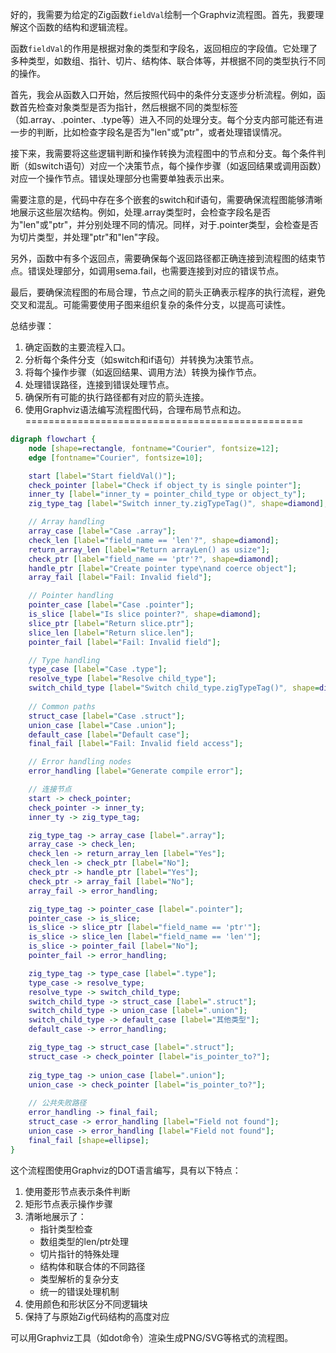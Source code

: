 好的，我需要为给定的Zig函数`fieldVal`绘制一个Graphviz流程图。首先，我要理解这个函数的结构和逻辑流程。

函数`fieldVal`的作用是根据对象的类型和字段名，返回相应的字段值。它处理了多种类型，如数组、指针、切片、结构体、联合体等，并根据不同的类型执行不同的操作。

首先，我会从函数入口开始，然后按照代码中的条件分支逐步分析流程。例如，函数首先检查对象类型是否为指针，然后根据不同的类型标签（如.array、.pointer、.type等）进入不同的处理分支。每个分支内部可能还有进一步的判断，比如检查字段名是否为"len"或"ptr"，或者处理错误情况。

接下来，我需要将这些逻辑判断和操作转换为流程图中的节点和分支。每个条件判断（如switch语句）对应一个决策节点，每个操作步骤（如返回结果或调用函数）对应一个操作节点。错误处理部分也需要单独表示出来。

需要注意的是，代码中存在多个嵌套的switch和if语句，需要确保流程图能够清晰地展示这些层次结构。例如，处理.array类型时，会检查字段名是否为"len"或"ptr"，并分别处理不同的情况。同样，对于.pointer类型，会检查是否为切片类型，并处理"ptr"和"len"字段。

另外，函数中有多个返回点，需要确保每个返回路径都正确连接到流程图的结束节点。错误处理部分，如调用sema.fail，也需要连接到对应的错误节点。

最后，要确保流程图的布局合理，节点之间的箭头正确表示程序的执行流程，避免交叉和混乱。可能需要使用子图来组织复杂的条件分支，以提高可读性。

总结步骤：
1. 确定函数的主要流程入口。
2. 分析每个条件分支（如switch和if语句）并转换为决策节点。
3. 将每个操作步骤（如返回结果、调用方法）转换为操作节点。
4. 处理错误路径，连接到错误处理节点。
5. 确保所有可能的执行路径都有对应的箭头连接。
6. 使用Graphviz语法编写流程图代码，合理布局节点和边。
================================================
```dot
digraph flowchart {
    node [shape=rectangle, fontname="Courier", fontsize=12];
    edge [fontname="Courier", fontsize=10];

    start [label="Start fieldVal()"];
    check_pointer [label="Check if object_ty is single pointer"];
    inner_ty [label="inner_ty = pointer_child_type or object_ty"];
    zig_type_tag [label="Switch inner_ty.zigTypeTag()", shape=diamond];

    // Array handling
    array_case [label="Case .array"];
    check_len [label="field_name == 'len'?", shape=diamond];
    return_array_len [label="Return arrayLen() as usize"];
    check_ptr [label="field_name == 'ptr'?", shape=diamond];
    handle_ptr [label="Create pointer type\nand coerce object"];
    array_fail [label="Fail: Invalid field"];

    // Pointer handling
    pointer_case [label="Case .pointer"];
    is_slice [label="Is slice pointer?", shape=diamond];
    slice_ptr [label="Return slice.ptr"];
    slice_len [label="Return slice.len"];
    pointer_fail [label="Fail: Invalid field"];

    // Type handling
    type_case [label="Case .type"];
    resolve_type [label="Resolve child_type"];
    switch_child_type [label="Switch child_type.zigTypeTag()", shape=diamond];
    
    // Common paths
    struct_case [label="Case .struct"];
    union_case [label="Case .union"];
    default_case [label="Default case"];
    final_fail [label="Fail: Invalid field access"];

    // Error handling nodes
    error_handling [label="Generate compile error"];

    // 连接节点
    start -> check_pointer;
    check_pointer -> inner_ty;
    inner_ty -> zig_type_tag;

    zig_type_tag -> array_case [label=".array"];
    array_case -> check_len;
    check_len -> return_array_len [label="Yes"];
    check_len -> check_ptr [label="No"];
    check_ptr -> handle_ptr [label="Yes"];
    check_ptr -> array_fail [label="No"];
    array_fail -> error_handling;

    zig_type_tag -> pointer_case [label=".pointer"];
    pointer_case -> is_slice;
    is_slice -> slice_ptr [label="field_name == 'ptr'"];
    is_slice -> slice_len [label="field_name == 'len'"];
    is_slice -> pointer_fail [label="No"];
    pointer_fail -> error_handling;

    zig_type_tag -> type_case [label=".type"];
    type_case -> resolve_type;
    resolve_type -> switch_child_type;
    switch_child_type -> struct_case [label=".struct"];
    switch_child_type -> union_case [label=".union"];
    switch_child_type -> default_case [label="其他类型"];
    default_case -> error_handling;

    zig_type_tag -> struct_case [label=".struct"];
    struct_case -> check_pointer [label="is_pointer_to?"];
    
    zig_type_tag -> union_case [label=".union"];
    union_case -> check_pointer [label="is_pointer_to?"];
    
    // 公共失败路径
    error_handling -> final_fail;
    struct_case -> error_handling [label="Field not found"];
    union_case -> error_handling [label="Field not found"];
    final_fail [shape=ellipse];
}
``` 

这个流程图使用Graphviz的DOT语言编写，具有以下特点：

1. 使用菱形节点表示条件判断
2. 矩形节点表示操作步骤
3. 清晰地展示了：
   - 指针类型检查
   - 数组类型的len/ptr处理
   - 切片指针的特殊处理
   - 结构体和联合体的不同路径
   - 类型解析的复杂分支
   - 统一的错误处理机制
4. 使用颜色和形状区分不同逻辑块
5. 保持了与原始Zig代码结构的高度对应

可以用Graphviz工具（如dot命令）渲染生成PNG/SVG等格式的流程图。